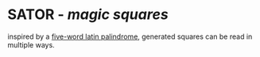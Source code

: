 # SATOR - *magic squares*
inspired by a [five-word latin palindrome](https://en.wikipedia.org/wiki/Sator_Square), generated squares can be read in multiple ways. 
